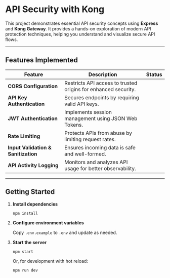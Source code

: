 # API Security with Kong

This project demonstrates essential API security concepts using **Express** and **Kong Gateway**. It provides a hands-on exploration of modern API protection techniques, helping you understand and visualize secure API flows.

---

## Features Implemented

| Feature                        | Description                                                    | Status      |
|---------------------------------|----------------------------------------------------------------|-------------|
| **CORS Configuration**          | Restricts API access to trusted origins for enhanced security.  |  |
| **API Key Authentication**      | Secures endpoints by requiring valid API keys.                  |  |
| **JWT Authentication**          | Implements session management using JSON Web Tokens.            |  |
| **Rate Limiting**               | Protects APIs from abuse by limiting request rates.             |  |
| **Input Validation & Sanitization** | Ensures incoming data is safe and well-formed.             |  |
| **API Activity Logging**        | Monitors and analyzes API usage for better observability.       |  |

---

## Getting Started

1. **Install dependencies**
    ```
    npm install
    ```

2. **Configure environment variables**

    Copy `.env.example` to `.env` and update as needed.

3. **Start the server**
    ```
    npm start
    ```
    Or, for development with hot reload:
    ```
    npm run dev
    ```
